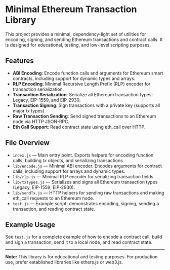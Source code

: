 # Minimal Ethereum Transaction Library

This project provides a minimal, dependency-light set of utilities for encoding, signing, and sending Ethereum transactions and contract calls. It is designed for educational, testing, and low-level scripting purposes.

## Features
- **ABI Encoding**: Encode function calls and arguments for Ethereum smart contracts, including support for dynamic types and arrays.
- **RLP Encoding**: Minimal Recursive Length Prefix (RLP) encoder for transaction serialization.
- **Transaction Serialization**: Serialize all Ethereum transaction types: Legacy, EIP-1559, and EIP-2930.
- **Transaction Signing**: Sign transactions with a private key (supports all major tx types).
- **Raw Transaction Sending**: Send signed transactions to an Ethereum node via HTTP JSON-RPC.
- **Eth Call Support**: Read contract state using eth_call over HTTP.

## File Overview
- `index.js` — Main entry point. Exports helpers for encoding function calls, building tx objects, and serializing transactions.
- `lib/encode.js` — Minimal ABI encoder. Encodes arguments for contract calls, including support for arrays and dynamic types.
- `lib/rlp.js` — Minimal RLP encoder for serializing transaction fields.
- `lib/txTypes.js` — Serializes and signs all Ethereum transaction types (Legacy, EIP-1559, EIP-2930).
- `lib/sendTx.js` — HTTP helpers for sending raw transactions and making eth_call requests to an Ethereum node.
- `test.js` — Example script: demonstrates encoding, signing, sending a transaction, and reading contract state.

## Example Usage
See `test.js` for a complete example of how to encode a contract call, build and sign a transaction, send it to a local node, and read contract state.

---

**Note:** This library is for educational and testing purposes. For production use, prefer established libraries like ethers.js or web3.js.
